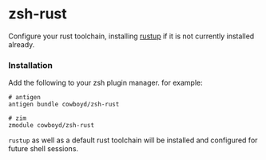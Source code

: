 zsh-rust
===========

Configure your rust toolchain, installing [rustup][1] if it is not
currently installed already.

### Installation

Add the following to your zsh plugin manager. for example:

``` shell
# antigen
antigen bundle cowboyd/zsh-rust

# zim
zmodule cowboyd/zsh-rust
```

`rustup` as well as a default rust toolchain will be installed and
configured for future shell sessions.

[1]: https://rustup.rs
